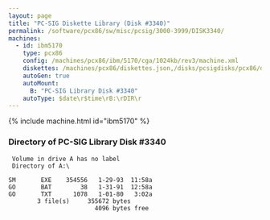 ```yaml
---
layout: page
title: "PC-SIG Diskette Library (Disk #3340)"
permalink: /software/pcx86/sw/misc/pcsig/3000-3999/DISK3340/
machines:
  - id: ibm5170
    type: pcx86
    config: /machines/pcx86/ibm/5170/cga/1024kb/rev3/machine.xml
    diskettes: /machines/pcx86/diskettes.json,/disks/pcsigdisks/pcx86/diskettes.json
    autoGen: true
    autoMount:
      B: "PC-SIG Library Disk #3340"
    autoType: $date\r$time\rB:\rDIR\r
---
```


{% include machine.html id="ibm5170" %}

### Directory of PC-SIG Library Disk #3340

     Volume in drive A has no label
     Directory of A:\

    SM       EXE    354556   1-29-93  11:58a
    GO       BAT        38   1-31-91  12:58a
    GO       TXT      1078   1-01-80   3:02a
            3 file(s)     355672 bytes
                            4096 bytes free
